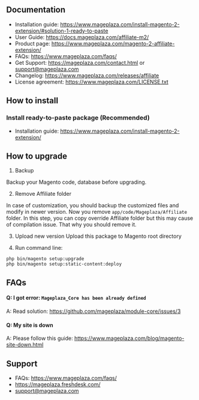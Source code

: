 ## Documentation

- Installation guide: https://www.mageplaza.com/install-magento-2-extension/#solution-1-ready-to-paste
- User Guide: https://docs.mageplaza.com/affiliate-m2/
- Product page: https://www.mageplaza.com/magento-2-affiliate-extension/
- FAQs: https://www.mageplaza.com/faqs/
- Get Support: https://mageplaza.com/contact.html or support@mageplaza.com
- Changelog: https://www.mageplaza.com/releases/affiliate
- License agreement: https://www.mageplaza.com/LICENSE.txt

## How to install

### Install ready-to-paste package (Recommended)

- Installation guide: https://www.mageplaza.com/install-magento-2-extension/

## How to upgrade

1. Backup

Backup your Magento code, database before upgrading.

2. Remove Affiliate folder 

In case of customization, you should backup the customized files and modify in newer version. 
Now you remove `app/code/Mageplaza/Affiliate` folder. In this step, you can copy override Affiliate folder but this may cause of compilation issue. That why you should remove it.

3. Upload new version
Upload this package to Magento root directory

4. Run command line:

```
php bin/magento setup:upgrade
php bin/magento setup:static-content:deploy
```



## FAQs


#### Q: I got error: `Mageplaza_Core has been already defined`
A: Read solution: https://github.com/mageplaza/module-core/issues/3

#### Q: My site is down
A: Please follow this guide: https://www.mageplaza.com/blog/magento-site-down.html



## Support

- FAQs: https://www.mageplaza.com/faqs/
- https://mageplaza.freshdesk.com/
- support@mageplaza.com